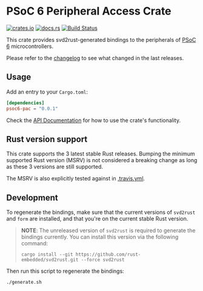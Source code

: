 # PSoC 6 Peripheral Access Crate

[![crates.io](https://img.shields.io/crates/v/psoc6-pac.svg)](https://crates.io/crates/psoc6-pac)
[![docs.rs](https://docs.rs/psoc6-pac/badge.svg)](https://docs.rs/psoc6-pac/)
[![Build Status](https://travis-ci.org/psoc-rs/psoc6-pac.svg?branch=master)](https://travis-ci.org/psoc-rs/psoc6-pac)

This crate provides svd2rust-generated bindings to the peripherals of [PSoC 6]
microcontrollers.

Please refer to the [changelog](CHANGELOG.md) to see what changed in the last
releases.

[PSoC 6]: https://www.cypress.com/products/32-bit-arm-cortex-m4-psoc-6

## Usage

Add an entry to your `Cargo.toml`:

```toml
[dependencies]
psoc6-pac = "0.0.1"
```

Check the [API Documentation](https://docs.rs/psoc6-pac/) for how to use the
crate's functionality.

## Rust version support

This crate supports the 3 latest stable Rust releases. Bumping the minimum
supported Rust version (MSRV) is not considered a breaking change as long as
these 3 versions are still supported.

The MSRV is also explicitly tested against in [.travis.yml](.travis.yml).

## Development

To regenerate the bindings, make sure that the current versions of `svd2rust`
and `form` are installed, and that you're on the current stable Rust version.

> __NOTE__: The unreleased version of `svd2rust` is required to generate the
> bindings currently. You can install this version via the following command:
>
> ```
> cargo install --git https://github.com/rust-embedded/svd2rust.git --force svd2rust
> ```

Then run this script to regenerate the bindings:

```
./generate.sh
```

